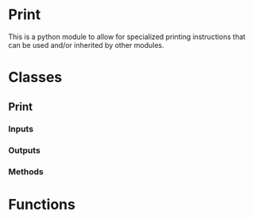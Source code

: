 # **Print**

This is a python module to allow for specialized printing instructions that can be used and/or inherited by other modules.

# **Classes**

## **Print**

### **Inputs**

### **Outputs**

### **Methods**

# **Functions**
